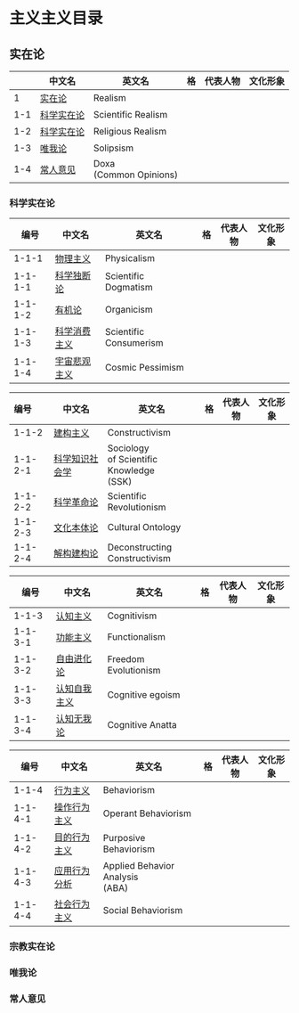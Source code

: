 # 主义主义目录

## 实在论

|      | 中文名             | 英文名             | 格   | 代表人物 | 文化形象 |
| ---- | ------------------ | ------------------ | ---- | -------- | -------- |
| 1    | [实在论](./1/1.md) | Realism            |      |          |          |
| 1-1  | [科学实在论](./1/1-1.md)     | Scientific Realism |      |          |          |
| 1-2  | [科学实在论](./1/1-2.md)     | Religious Realism |      |          |          |
| 1-3  | [唯我论](./1/1-3.md)         | Solipsism |      |          |          |
| 1-4  | [常人意见](./1/1-4.md)       | Doxa<br />(Common Opinions) |      |          |          |

### 科学实在论

| 编号    | 中文名           | 英文名                 | 格   | 代表人物 | 文化形象 |
| ------- | ---------------- | ---------------------- | ---- | -------- | -------- |
| 1-1-1   | [物理主义](./1/1-1/1-1-1.md)     | Physicalism            |      |          |          |
| 1-1-1-1 | [科学独断论](./1/1-1/1-1-1-1.md)   | Scientific Dogmatism   |      |          |          |
| 1-1-1-2 | [有机论](./1/1-1/1-1-1-2.md)       | Organicism             |      |          |          |
| 1-1-1-3 | [科学消费主义](./1/1-1/1-1-1-3.md) | Scientific Consumerism |      |          |          |
| 1-1-1-4 | [宇宙悲观主义](./1/1-1/1-1-1-4.md) | Cosmic Pessimism |      |          |          |

| 编号    | 中文名             | 英文名                                                    | 格   | 代表人物 | 文化形象 |
| :------ | ------------------ | --------------------------------------------------------- | ---- | -------- | -------- |
| 1-1-2   | [建构主义](./1/1-1/1-1-2.md)       | Constructivism                                            |      |          |          |
| 1-1-2-1 | [科学知识社会学](./1/1-1/1-1-2-1.md) | Sociology <br />of Scientific <br />Knowledge <br />(SSK) |      |          |          |
| 1-1-2-2 | [科学革命论](./1/1-1/1-1-2-2.md)     | Scientific Revolutionism                                  |      |          |          |
| 1-1-2-3 | [文化本体论](./1/1-1/1-1-2-3.md)     | Cultural Ontology                                         |      |          |          |
| 1-1-2-4 | [解构建构论](./1/1-1/1-1-2-4.md)     | Deconstructing<br />Constructivism                        |      |          |          |

| 编号    | 中文名           | 英文名                 | 格   | 代表人物 | 文化形象 |
| ------- | ---------------- | ---------------------- | ---- | -------- | -------- |
| 1-1-3   | [认知主义](./1/1-1/1-1-3.md)     | Cognitivism |      |          |          |
| 1-1-3-1 | [功能主义](./1/1-1/1-1-3-1.md)   | Functionalism |      |          |          |
| 1-1-3-2 | [自由进化论](./1/1-1/1-1-3-2.md)       | Freedom Evolutionism |      |          |          |
| 1-1-3-3 | [认知自我主义](./1/1-1/1-1-3-3.md) | Cognitive egoism |      |          |          |
| 1-1-3-4 | [认知无我论](./1/1-1/1-1-3-4.md) | Cognitive Anatta |      |          |          |

| 编号    | 中文名           | 英文名                 | 格   | 代表人物 | 文化形象 |
| ------- | ---------------- | ---------------------- | ---- | -------- | -------- |
| 1-1-4   | [行为主义](./1/1-1/1-1-4.md)     | Behaviorism |      |          |          |
| 1-1-4-1 | [操作行为主义](./1/1-1/1-1-4-1.md)   | Operant Behaviorism |      |          |          |
| 1-1-4-2 | [目的行为主义](./1/1-1/1-1-4-2.md)       | Purposive Behaviorism |      |          |          |
| 1-1-4-3 | [应用行为分析](./1/1-1/1-1-4-3.md) | Applied Behavior Analysis<br />(ABA) |      |          |          |
| 1-1-4-4 | [社会行为主义](./1/1-1/1-1-4-4.md) | Social Behaviorism |      |          |          |

### 宗教实在论

### 唯我论

### 常人意见